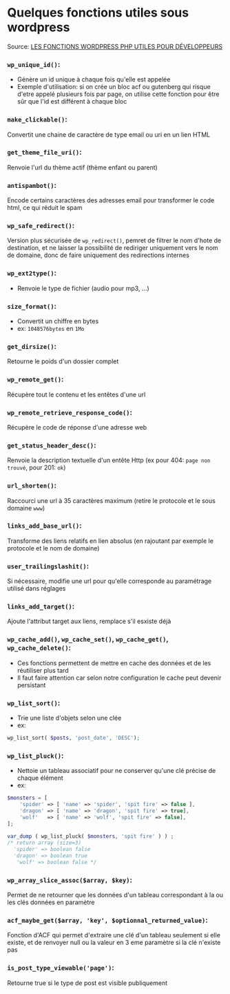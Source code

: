 # Quelques fonctions utiles sous wordpress

Source: [LES FONCTIONS WORDPRESS PHP UTILES POUR DÉVELOPPEURS](https://www.seomix.fr/fonctions-wordpress-php-utiles-pour-developpeurs/)

### ``wp_unique_id()``:
- Génère un id unique à chaque fois qu'elle est appelée
- Exemple d'utilisation: si on crée un bloc acf ou gutenberg qui risque d'etre appelé plusieurs fois par page, on utilise cette fonction pour être sûr que l'id est différent à chaque bloc

### ``make_clickable()``:
Convertit une chaine de caractère de type email ou uri en un lien HTML

### ``get_theme_file_uri()``:
Renvoie l'url du thème actif (thème enfant ou parent)

### ``antispambot()``:
Encode certains caractères des adresses email pour transformer le code html, ce qui réduit le spam

### ``wp_safe_redirect()``:
Version plus sécurisée de ``wp_redirect()``, pemret de filtrer le nom d'hote de destination, et ne laisser la possibilité de rediriger uniquement vers le nom de domaine, donc de faire uniquement des redirections internes 

### ``wp_ext2type()``:
- Renvoie le type de fichier (audio pour mp3, ...)

### ``size_format()``:
- Convertit un chiffre en bytes
- ex: ``1048576bytes`` en ``1Mo``

### ``get_dirsize()``:
Retourne le poids d'un dossier complet

### ``wp_remote_get()``:
Récupère tout le contenu et les entêtes d'une url

### ``wp_remote_retrieve_response_code()``:
Récupère le code de réponse d'une adresse web

### ``get_status_header_desc()``:
Renvoie la description textuelle  d'un entête Http (ex pour 404: ``page non trouvé``, pour 201: ``ok``)

### ``url_shorten()``:
Raccourci une url à 35 caractères maximum (retire le protocole et le sous domaine ``www``)

### ``links_add_base_url()``:
Transforme des liens relatifs en lien absolus (en rajoutant par exemple le protocole et le nom de domaine)

### ``user_trailingslashit()``:
Si nécessaire, modifie une url pour qu'elle corresponde au paramétrage utilisé dans réglages

### ``links_add_target()``:
Ajoute l'attribut target aux liens, remplace s'il esxiste déjà

### ``wp_cache_add()``, ``wp_cache_set()``, ``wp_cache_get()``, ``wp_cache_delete()``:
- Ces fonctions permettent de mettre en cache des données et de les réutiliser plus tard
- Il faut faire attention car selon notre configuration le cache peut devenir persistant

### ``wp_list_sort()``:
- Trie une liste d'objets selon une clée
- ex:
```php
wp_list_sort( $posts, 'post_date', 'DESC');
``` 

### ``wp_list_pluck()``:
- Nettoie un tableau associatif pour ne conserver qu'une clé précise de chaque élément
- ex:
```php
$monsters = [
    'spider' => [ 'name' => 'spider', 'spit fire' => false ],
    'dragon' => [ 'name' => 'dragon', 'spit fire' => true],
    'wolf'   => [ 'name' => 'wolf', 'spit fire' => false],
];
 
var_dump ( wp_list_pluck( $monsters, 'spit fire' ) ) ;
/* return array (size=3)
  'spider' => boolean false
  'dragon' => boolean true
   'wolf' => boolean false */
``` 

### ``wp_array_slice_assoc($array, $key)``:
Permet de ne retourner que les données d'un tableau correspondant à la ou les clés données en paramètre

### ``acf_maybe_get($array, 'key', $optionnal_returned_value)``:
Fonction d'ACF qui permet d'extraire une clé d'un tableau seulement si elle existe, et de renvoyer null ou la valeur en 3 eme paramètre si la clé n'existe pas

### ``is_post_type_viewable('page')``:
Retourne true si le type de post est visible publiquement